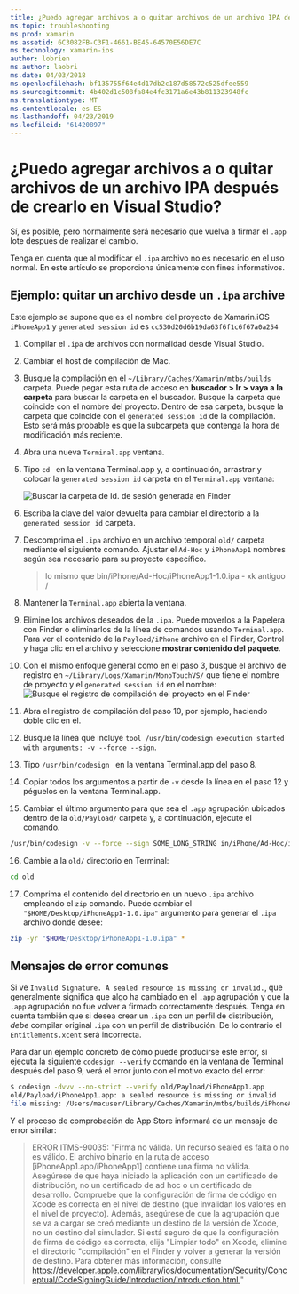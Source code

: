 ```yaml
---
title: ¿Puedo agregar archivos a o quitar archivos de un archivo IPA después de crearlo en Visual Studio?
ms.topic: troubleshooting
ms.prod: xamarin
ms.assetid: 6C3082FB-C3F1-4661-BE45-64570E56DE7C
ms.technology: xamarin-ios
author: lobrien
ms.author: laobri
ms.date: 04/03/2018
ms.openlocfilehash: bf135755f64e4d17db2c187d58572c525dfee559
ms.sourcegitcommit: 4b402d1c508fa84e4fc3171a6e43b811323948fc
ms.translationtype: MT
ms.contentlocale: es-ES
ms.lasthandoff: 04/23/2019
ms.locfileid: "61420897"
---
```

# <a name="can-i-add-files-to-or-remove-files-from-an-ipa-file-after-building-it-in-visual-studio"></a>¿Puedo agregar archivos a o quitar archivos de un archivo IPA después de crearlo en Visual Studio?

Sí, es posible, pero normalmente será necesario que vuelva a firmar el `.app` lote después de realizar el cambio.

Tenga en cuenta que al modificar el `.ipa` archivo no es necesario en el uso normal. En este artículo se proporciona únicamente con fines informativos.

## <a name="example-removing-a-file-from-a-ipa-archive"></a>Ejemplo: quitar un archivo desde un `.ipa` archive

Este ejemplo se supone que es el nombre del proyecto de Xamarin.iOS `iPhoneApp1` y `generated session id` es `cc530d20d6b19da63f6f1c6f67a0a254`

1.  Compilar el `.ipa` de archivos con normalidad desde Visual Studio.

2.  Cambiar el host de compilación de Mac.

3.  Busque la compilación en el `~/Library/Caches/Xamarin/mtbs/builds` carpeta. Puede pegar esta ruta de acceso en **buscador > Ir > vaya a la carpeta** para buscar la carpeta en el buscador. Busque la carpeta que coincide con el nombre del proyecto. Dentro de esa carpeta, busque la carpeta que coincide con el `generated session id` de la compilación. Esto será más probable es que la subcarpeta que contenga la hora de modificación más reciente.

4.  Abra una nueva `Terminal.app` ventana.

5.  Tipo `cd ` en la ventana Terminal.app y, a continuación, arrastrar y colocar la `generated session id` carpeta en el `Terminal.app` ventana:

    ![](modify-ipa-images/session-id-folder.png "Buscar la carpeta de Id. de sesión generada en Finder")

6.  Escriba la clave del valor devuelta para cambiar el directorio a la `generated session id` carpeta.

7.  Descomprima el `.ipa` archivo en un archivo temporal `old/` carpeta mediante el siguiente comando. Ajustar el `Ad-Hoc` y `iPhoneApp1` nombres según sea necesario para su proyecto específico.

    > lo mismo que bin/iPhone/Ad-Hoc/iPhoneApp1-1.0.ipa - xk antiguo /

8.  Mantener la `Terminal.app` abierta la ventana.

9.  Elimine los archivos deseados de la `.ipa`. Puede moverlos a la Papelera con Finder o eliminarlos de la línea de comandos usando `Terminal.app`. Para ver el contenido de la `Payload/iPhone` archivo en el Finder, Control y haga clic en el archivo y seleccione **mostrar contenido del paquete**.

10.  Con el mismo enfoque general como en el paso 3, busque el archivo de registro en `~/Library/Logs/Xamarin/MonoTouchVS/` que tiene el nombre de proyecto y el `generated session id` en el nombre: ![](modify-ipa-images/build-log.png "Busque el registro de compilación del proyecto en el Finder")

11.  Abra el registro de compilación del paso 10, por ejemplo, haciendo doble clic en él.

12.  Busque la línea que incluye `tool /usr/bin/codesign execution started with arguments: -v --force --sign`.

13.  Tipo `/usr/bin/codesign ` en la ventana Terminal.app del paso 8.

14.  Copiar todos los argumentos a partir de `-v` desde la línea en el paso 12 y péguelos en la ventana Terminal.app.

15.  Cambiar el último argumento para que sea el `.app` agrupación ubicados dentro de la `old/Payload/` carpeta y, a continuación, ejecute el comando.

```bash
/usr/bin/codesign -v --force --sign SOME_LONG_STRING in/iPhone/Ad-Hoc/iPhoneApp1.app/ResourceRules.plist --entitlements obj/iPhone/Ad-Hoc/Entitlements.xcent old/Payload/iPhoneApp1.app
```

16.  Cambie a la `old/` directorio en Terminal:

```bash
cd old
```

17.  Comprima el contenido del directorio en un nuevo `.ipa` archivo empleando el `zip` comando. Puede cambiar el `"$HOME/Desktop/iPhoneApp1-1.0.ipa"` argumento para generar el `.ipa` archivo donde desee:

```bash
zip -yr "$HOME/Desktop/iPhoneApp1-1.0.ipa" *
```

## <a name="common-error-messages"></a>Mensajes de error comunes

Si ve `Invalid Signature. A sealed resource is missing or invalid.`, que generalmente significa que algo ha cambiado en el `.app` agrupación y que la `.app` agrupación no fue volver a firmado correctamente después. Tenga en cuenta también que si desea crear un `.ipa` con un perfil de distribución, _debe_ compilar original `.ipa` con un perfil de distribución. De lo contrario el `Entitlements.xcent` será incorrecta.

Para dar un ejemplo concreto de cómo puede producirse este error, si ejecuta la siguiente `codesign --verify` comando en la ventana de Terminal después del paso 9, verá el error junto con el motivo exacto del error:

```bash
$ codesign -dvvv --no-strict --verify old/Payload/iPhoneApp1.app
old/Payload/iPhoneApp1.app: a sealed resource is missing or invalid
file missing: /Users/macuser/Library/Caches/Xamarin/mtbs/builds/iPhoneApp1/cc530d20d6b19da63f6f1c6f67a0a254/old/Payload/iPhoneApp1.app/MyFile.png
```

Y el proceso de comprobación de App Store informará de un mensaje de error similar:

> ERROR ITMS-90035: "Firma no válida. Un recurso sealed es falta o no es válido. El archivo binario en la ruta de acceso [iPhoneApp1.app/iPhoneApp1] contiene una firma no válida. Asegúrese de que haya iniciado la aplicación con un certificado de distribución, no un certificado de ad hoc o un certificado de desarrollo. Compruebe que la configuración de firma de código en Xcode es correcta en el nivel de destino (que invalidan los valores en el nivel de proyecto). Además, asegúrese de que la agrupación que se va a cargar se creó mediante un destino de la versión de Xcode, no un destino del simulador. Si está seguro de que la configuración de firma de código es correcta, elija "Limpiar todo" en Xcode, elimine el directorio "compilación" en el Finder y volver a generar la versión de destino. Para obtener más información, consulte [ https://developer.apple.com/library/ios/documentation/Security/Conceptual/CodeSigningGuide/Introduction/Introduction.html ](https://developer.apple.com/library/ios/documentation/Security/Conceptual/CodeSigningGuide/Introduction/Introduction.html)"
